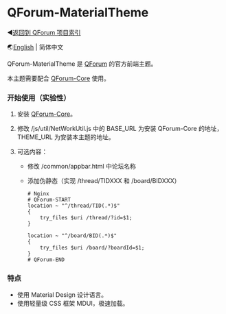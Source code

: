 # QForum-MaterialTheme

◀[返回到 QForum 项目索引](https://github.com/JackuXL/QForum)

🌏[English](https://github.com/JackuXL/QForum-MaterialTheme/) | 简体中文

QForum-MaterialTheme 是 [QForum](https://github.com/JackuXL/QForum) 的官方前端主题。

本主题需要配合 [QForum-Core](https://github.com/JackuXL/QForum-Core) 使用。

### 开始使用（实验性）

1. 安装  [QForum-Core](https://github.com/JackuXL/QForum-Core)。

2. 修改 /js/util/NetWorkUtil.js 中的 BASE_URL 为安装 QForum-Core 的地址，THEME_URL 为安装本主题的地址。

3. 可选内容：

   - 修改 /common/appbar.html 中论坛名称

   - 添加伪静态（实现 /thread/TIDXXX 和 /board/BIDXXX）

     ```nginx
     # Nginx
     # QForum-START
     location ~ "^/thread/TID(.*)$" 
     {
         try_files $uri /thread/?id=$1;
     }
     
     location ~ "^/board/BID(.*)$" 
     {
         try_files $uri /board/?boardId=$1;
     }
     # QForum-END
     ```

### 特点

- 使用 Material Design 设计语言。
- 使用轻量级 CSS 框架 MDUI，极速加载。
